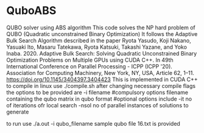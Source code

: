 # QuboABS
QUBO solver using ABS algorithm
This code solves the NP hard problem of QUBO (Quadratic unconstrained Binary Optimization) 
It follows the Adaptive Bulk Search Algorithm described in the paper 
Ryota Yasudo, Koji Nakano, Yasuaki Ito, Masaru Tatekawa, Ryota Katsuki, Takashi Yazane, and Yoko Inaba. 2020. 
Adaptive Bulk Search: Solving Quadratic Unconstrained Binary Optimization Problems on Multiple GPUs using CUDA C++. 
In 49th International Conference on Parallel Processing - ICPP (ICPP '20). Association for Computing Machinery, New York, NY, USA, Article 62, 1–11.
 https://doi.org/10.1145/3404397.3404423
This is implemented in CUDA C++
to compile in linux use ./compile.sh after changing necessary compile flags
the options to be provided are
-i filename #compulsory options filename containing the qubo matrix in qubo format
#optional options include
-it  no of iterations ofr local search
-nsol no of parallel instances of solutions to generate

to run use 
./a.out -i qubo_filename
sample qubo file 16.txt is provided
